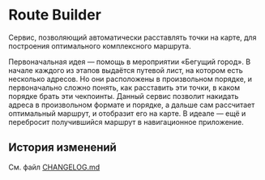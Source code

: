 # Route Builder

Сервис, позволяющий автоматически расставлять точки на карте, для построения оптимального комплексного маршрута.

Первоначальная идея — помощь в мероприятии «Бегущий город». В начале каждого из этапов выдаётся путевой лист, на котором есть несколько адресов. Но они расположены в произвольном порядке, и первоначально сложно понять, как расставить эти точки, в каком порядке брать эти чекпоинты. Данный сервис позволит накидать адреса в произвольном формате и порядке, а дальше сам рассчитает оптимальный маршрут, и отобразит его на карте. В идеале — ещё и перебросит получившийся маршрут в навигационное приложение.

## История изменений

См. файл [CHANGELOG.md](https://github.com/timbilalov/route-builder/blob/master/CHANGELOG.md)
